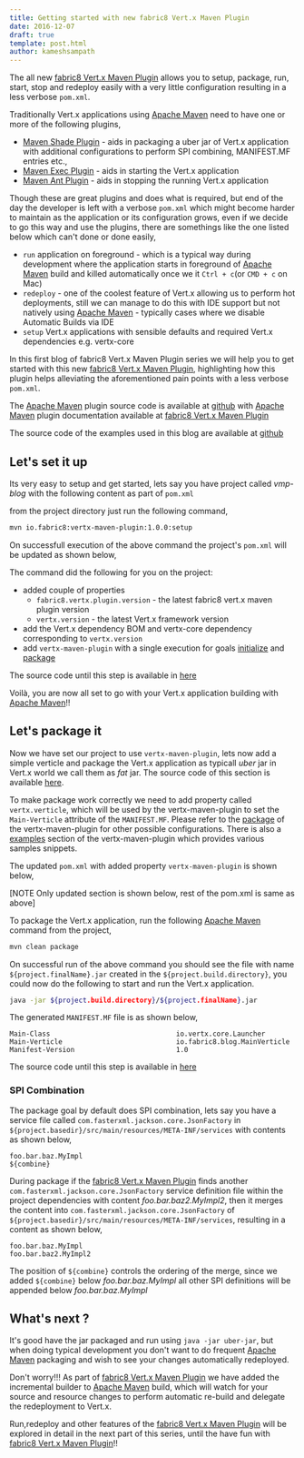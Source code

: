 ```yaml
---
title: Getting started with new fabric8 Vert.x Maven Plugin
date: 2016-12-07
draft: true
template: post.html
author: kameshsampath
---
```


The all new [fabric8 Vert.x Maven Plugin](http://vmp.fabric8.io) allows you to setup, package, run, start, stop and redeploy easily with a very little configuration resulting in a less verbose `pom.xml`.

Traditionally Vert.x applications using [Apache Maven](http://maven.apache.org) need to have one or more of the following plugins,
*  [Maven Shade Plugin](https://maven.apache.org/plugins/maven-shade-plugin/) - aids in packaging a uber jar of Vert.x application with additional configurations to perform SPI combining, MANIFEST.MF entries etc.,
*  [Maven Exec Plugin](http://www.mojohaus.org/exec-maven-plugin/) - aids in starting the Vert.x application
*  [Maven Ant Plugin](https://maven.apache.org/plugins/maven-ant-plugin/) - aids in stopping the running Vert.x application

Though these are great plugins and does what is required, but end of the day the developer is left with a verbose `pom.xml` which might become harder to maintain as the application or its configuration grows, even if we decide to go this way and use the plugins, there are somethings like the one listed below which can't done or done easily,
* `run` application on foreground - which is a typical way during development where the application starts in foreground of [Apache Maven](http://maven.apache.org) build and killed automatically once we it `Ctrl + c`(or `CMD + c` on Mac)
* `redeploy` - one of the coolest feature of Vert.x allowing us to perform hot deployments, still we can manage to do this with IDE support but not natively using [Apache Maven](http://maven.apache.org) - typically cases where we disable Automatic Builds via IDE
* `setup` Vert.x applications with sensible defaults and required Vert.x dependencies e.g. vertx-core

In this first blog of fabric8 Vert.x Maven Plugin series we will help you to get started with this new [fabric8 Vert.x Maven Plugin](http://vmp.fabric8.io), highlighting how this plugin helps alleviating the aforementioned pain points with a less verbose `pom.xml`.

The [Apache Maven](http://maven.apache.org) plugin source code is available at [github](https://github.com/fabric8io/vertx-maven-plugin) with [Apache Maven](http://maven.apache.org) plugin documentation available at [fabric8 Vert.x Maven Plugin](http://vmp.fabric8.io)

The source code of the examples used in this blog are available at [github](https://github.com/kameshsampath/vmp-blog)

## Let's set it up

Its very easy to setup and get started, lets say you have project called _vmp-blog_ with the following content as part of `pom.xml`

<script src="https://gist.github.com/kameshsampath/0e0cfc90ea3cb9d69553ee9901dfd796.js"></script>

from the project directory just run the following command,

```bash
mvn io.fabric8:vertx-maven-plugin:1.0.0:setup
```

On successfull execution of the above command the project's `pom.xml` will be updated as shown below,
<script src="https://gist.github.com/kameshsampath/3c2e96d98f1e16d0f7a0501c05ce0d12.js"></script>

The command did the following for you on the project:

* added couple of properties
  * `fabric8.vertx.plugin.version`  - the latest fabric8 vert.x maven plugin version
  * `vertx.version` - the latest Vert.x framework version
* add the Vert.x dependency BOM  and vertx-core dependency corresponding to `vertx.version`
* add `vertx-maven-plugin` with a single execution for goals [initialize](https://vmp.fabric8.io/#vertx:initalize) and [package](https://vmp.fabric8.io/#vertx:package)

The source code until this step is available in [here](https://github.com/kameshsampath/vmp-blog/tree/setup)

Voilà, you are now all set to go with your Vert.x application building with [Apache Maven](http://maven.apache.org)!!

## Let's package it

Now we have set our project to use `vertx-maven-plugin`, lets now add a simple verticle and package the Vert.x application as typicall *uber* jar in Vert.x world we call them as *fat* jar.  The source code of this section is available [here](https://github.com/kameshsampath/vmp-blog/tree/package).

To make package work correctly we need to add property called `vertx.verticle`, which will be used by the vertx-maven-plugin to set the `Main-Verticle` attribute of the `MANIFEST.MF`.  Please refer to the [package](https://vmp.fabric8.io/#vertx:package) of the vertx-maven-plugin for other possible configurations.  There is also a [examples](https://vmp.fabric8.io/#vertx:examples) section of the vertx-maven-plugin which provides various samples snippets.

The updated `pom.xml` with added property `vertx-maven-plugin` is shown below,

[NOTE Only updated section is shown below, rest of the pom.xml is same as above]

<script src="https://gist.github.com/kameshsampath/24a1ed6a377b118f06af2c4b4ddf0ca0.js"></script>

To package the Vert.x application, run the following [Apache Maven](http://maven.apache.org) command from the project,
```bash
mvn clean package
```
On successful run of the above command you should see the file with name `${project.finalName}.jar` created in the `${project.build.directory}`, you could now do the following to start and run the Vert.x application.
```bash
java -jar ${project.build.directory}/${project.finalName}.jar
```

The generated `MANIFEST.MF` file is as shown below,

```
Main-Class                               io.vertx.core.Launcher
Main-Verticle                            io.fabric8.blog.MainVerticle
Manifest-Version                         1.0
```

The source code until this step is available in [here](https://github.com/kameshsampath/vmp-blog/tree/package)

### SPI Combination

The package goal by default does SPI combination, lets say you have a service file called `com.fasterxml.jackson.core.JsonFactory` in `${project.basedir}/src/main/resources/META-INF/services` with contents as shown below,

```
foo.bar.baz.MyImpl
${combine}
```

During package if the [fabric8 Vert.x Maven Plugin](http://vmp.fabric8.io) finds another `com.fasterxml.jackson.core.JsonFactory` service definition file within the project dependencies with content _foo.bar.baz2.MyImpl2_, then it merges the content into `com.fasterxml.jackson.core.JsonFactory` of `${project.basedir}/src/main/resources/META-INF/services`, resulting in a content as shown below,

```
foo.bar.baz.MyImpl
foo.bar.baz2.MyImpl2
```

The position of `${combine}` controls the ordering of the merge, since we added `${combine}` below _foo.bar.baz.MyImpl_ all other SPI definitions will be appended below _foo.bar.baz.MyImpl_

## What's next ?

It's good have the jar packaged and run using `java -jar uber-jar`, but when doing typical development you don't  want to do frequent [Apache Maven](http://maven.apache.org) packaging and wish to see your changes automatically redeployed.

Don't worry!!! As part of [fabric8 Vert.x Maven Plugin](http://vmp.fabric8.io) we have added the incremental builder to [Apache Maven](http://maven.apache.org) build, which will watch for your source and resource changes to perform automatic re-build and delegate the redeployment to Vert.x.

Run,redeploy and other features of the [fabric8 Vert.x Maven Plugin](http://vmp.fabric8.io) will be explored in detail in the next part of this series, until the have fun with [fabric8 Vert.x Maven Plugin](http://vmp.fabric8.io)!!
